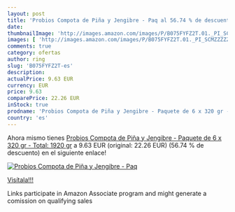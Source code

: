 ```yaml
---
layout: post
title: 'Probios Compota de Piña y Jengibre - Paq al 56.74 % de descuento'
date: 
thumbnailImage: 'http://images.amazon.com/images/P/B075FYFZ2T.01._PI_SCMZZZZZZZ_._SL200_.jpg'
images: [ 'http://images.amazon.com/images/P/B075FYFZ2T.01._PI_SCMZZZZZZZ_._SL200_.jpg' ]
comments: true
category: ofertas
author: ring
slug: 'B075FYFZ2T-es'
description:
actualPrice: 9.63 EUR
currency: EUR
price: 9.63
comparePrice: 22.26 EUR
inStock: true
prodname: 'Probios Compota de Piña y Jengibre - Paquete de 6 x 320 gr - Total: 1920 gr'
country: 'es'
---
```


Ahora mismo tienes [Probios Compota de Piña y Jengibre - Paquete de 6 x 320 gr - Total: 1920 gr](https://www.amazon.es/dp/B075FYFZ2T/?tag=tolees-21) a 9.63 EUR (original: 22.26 EUR) (56.74 %  de descuento) en el siguiente enlace!

[![Probios Compota de Piña y Jengibre - Paq](http://images.amazon.com/images/P/B075FYFZ2T.01._PI_SCMZZZZZZZ_._SL200_.jpg)](https://www.amazon.es/dp/B075FYFZ2T/?tag=tolees-21)

[Visítala!!!](https://www.amazon.es/dp/B075FYFZ2T/?tag=tolees-21)

Links participate in Amazon Associate program and might generate a comission on qualifying sales
